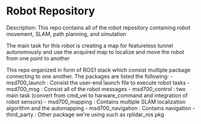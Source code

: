 # Robot Repository

Description: 
This repo contains all of the robot repository containing robot movement, SLAM, path planning, and simulation

The main task for this robot is creating a map for featureless tunnel autonomously and use the acquired map to localize and move the robot from one point to another

This repo organized in form of ROS1 stack which consist multiple package connecting to one another. 
The packages are listed the following:
    - msd700_launch             : Consist the user-end launch file to execute robot tasks
    - msd700_msg                : Consist all of the robot messages
    - msd700_control            : two main task (convert from cmd_vel to harware_command and integration of robot sensors)
    - msd700_mapping            : Contains multiple SLAM localization algorithm and the automapping
    - msd700_navigation         : Contains navigation 
    - third_party               : Other package we're using such as rplidar_ros pkg



